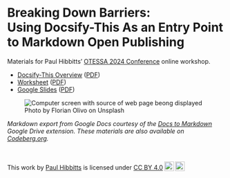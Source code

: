<h1><b>Breaking Down Barriers:</b><br>Using Docsify-This As an Entry Point to Markdown Open Publishing</h1> 

Materials for Paul Hibbitts’ [OTESSA 2024 Conference](https://otessa.org/2024/) online workshop.

- [Docsify-This Overview](https://docsify-this.net/?basePath=https://raw.githubusercontent.com/paulhibbitts/otessa-2024/main/pages&homepage=introduction-to-docsify-this.md&edit-link=https://github.com/paulhibbitts/otessa-2024/blob/main/pages/introduction-to-docsify-this.md&sidebar=true&edit-link-text=View%20on%20GitHub&edit-link-emoji=:file_folder:&browser-tab-title=Introduction%20to%20Publishing%20with%20Docsify-This&header-weight=600&dark-mode=true&coverpage=_coverpage.md) ([PDF](https://paulhibbitts.github.io/otessa-2024/introduction-to-docsify-this.pdf))
- [Worksheet](pages/worksheet.md) ([PDF](https://paulhibbitts.github.io/otessa-2024/worksheet.pdf))
- [Google Slides](https://docs.google.com/presentation/d/1emFKCI_DRlCqCVbaaawPZoa5AdVY2UC-I6_s0WK7a64/edit?usp=sharing) ([PDF](https://paulhibbitts.github.io/otessa-2024/slides.pdf))

<figure><img src="images/florian-olivo-4hbJ-eymZ1o-unsplash" class = "banner-tall-image" alt="Computer screen with source of  web page beong displayed"><figcaption>Photo by Florian Olivo on Unsplash</figcaption></figure>

_Markdown export from Google Docs courtesy of the *[Docs to Markdown](https://workspace.google.com/marketplace/app/docs_to_markdown/700168918607)* Google Drive extension. These materials are also available on [Codeberg.org](https://codeberg.org/paulhibbitts/otessa-2024)._

<br><p xmlns:cc="http://creativecommons.org/ns#" >This work by <a rel="cc:attributionURL dct:creator" property="cc:attributionName" href="https://hibbittsdesign.org">Paul Hibbitts</a> is licensed under <a href="https://creativecommons.org/licenses/by/4.0/?ref=chooser-v1" target="_blank" rel="license noopener noreferrer" style="display:inline-block;">CC BY 4.0<img style="height:22px!important;margin-left:3px;vertical-align:text-bottom;" src="https://mirrors.creativecommons.org/presskit/icons/cc.svg?ref=chooser-v1" alt=""><img style="height:22px!important;margin-left:3px;vertical-align:text-bottom;" src="https://mirrors.creativecommons.org/presskit/icons/by.svg?ref=chooser-v1" alt=""></a></p>
